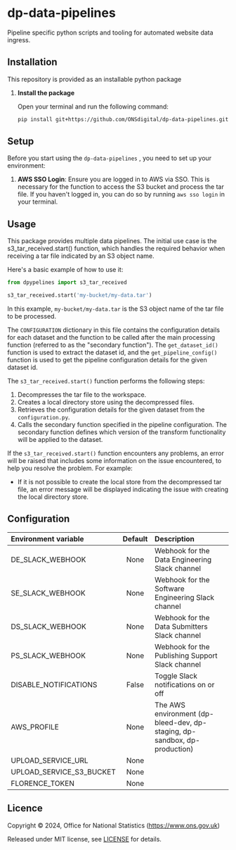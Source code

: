 # dp-data-pipelines

Pipeline specific python scripts and tooling for automated website data ingress.

## Installation
This repository is provided as an installable python package

1. **Install the package**

    Open your terminal and run the following command:

    ```bash
    pip install git+https://github.com/ONSdigital/dp-data-pipelines.git
    ```

## Setup

Before you start using the `dp-data-pipelines` , you need to set up your environment:

1. **AWS SSO Login**: Ensure you are logged in to AWS via SSO. This is necessary for the function to access the S3 bucket and process the tar file. If you haven't logged in, you can do so by running `aws sso login` in your terminal.

## Usage
This package provides multiple data pipelines. The initial use case is the s3_tar_received.start() function, which handles the required behavior when receiving a tar file indicated by an S3 object name.

Here's a basic example of how to use it:

```python
from dpypelines import s3_tar_received

s3_tar_received.start('my-bucket/my-data.tar')
```
In this example, `my-bucket/my-data.tar` is the S3 object name of the tar file to be processed.

The `CONFIGURATION` dictionary in this file contains the configuration details for each dataset and the function to be called after the main processing function (referred to as the "secondary function"). The `get_dataset_id()` function is used to extract the dataset id, and the `get_pipeline_config()` function is used to get the pipeline configuration details for the given dataset id.

The `s3_tar_received.start()` function performs the following steps:

1. Decompresses the tar file to the workspace.
2. Creates a local directory store using the decompressed files.
3. Retrieves the configuration details for the given dataset from the `configuration.py`.
4. Calls the secondary function specified in the pipeline configuration. The secondary function defines which version of the transform functionality will be applied to the dataset.

If the `s3_tar_received.start()` function encounters any problems, an error will be raised that includes some information on the issue encountered, to help you resolve the problem. For example:

-   If it is not possible to create the local store from the decompressed tar file, an error message will be displayed indicating the issue with creating the local directory store.


## Configuration

| Environment variable     | Default | Description                                                               |
|:-------------------------|:-------:|:--------------------------------------------------------------------------|
| DE_SLACK_WEBHOOK         |  None   | Webhook for the Data Engineering Slack channel                            |
| SE_SLACK_WEBHOOK         |  None   | Webhook for the Software Engineering Slack channel                        |
| DS_SLACK_WEBHOOK         |  None   | Webhook for the Data Submitters Slack channel                             |
| PS_SLACK_WEBHOOK         |  None   | Webhook for the Publishing Support Slack channel                          |
| DISABLE_NOTIFICATIONS    |  False  | Toggle Slack notifications on or off                                      |
| AWS_PROFILE              |  None   | The AWS environment (dp-bleed-dev, dp-staging, dp-sandbox, dp-production) |
| UPLOAD_SERVICE_URL       |  None   |                                                                           |
| UPLOAD_SERVICE_S3_BUCKET |  None   |                                                                           |
| FLORENCE_TOKEN           |  None   |                                                                           |

Licence
-------

Copyright ©‎ 2024, Office for National Statistics (https://www.ons.gov.uk)

Released under MIT license, see [LICENSE](LICENSE) for details.